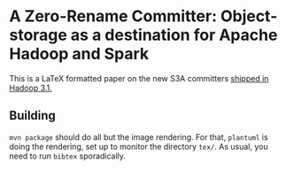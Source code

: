# A Zero-Rename Committer: Object-storage as a destination for Apache Hadoop and Spark

This is a LaTeX formatted paper on the new S3A committers [shipped in Hadoop 3.1.](https://hadoop.apache.org/docs/r3.1.1/hadoop-aws/tools/hadoop-aws/committers.html)



## Building

`mvn package` should do all but the image rendering. For that, `plantuml` is
doing the rendering, set up to monitor the directory `tex/`. 
As usual, you need to run `bibtex` sporadically.
